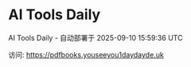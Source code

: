 # AI Tools Daily

AI Tools Daily - 自动部署于 2025-09-10 15:59:36 UTC

访问: https://pdfbooks.youseeyou1daydayde.uk
